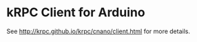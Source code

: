 kRPC Client for Arduino
=======================

See http://krpc.github.io/krpc/cnano/client.html for more details.
